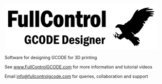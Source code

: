 ![alt text](https://github.com/AndyGlx/Images/blob/master/Logo%20(white%20BG).png?raw=true)

Software for designing GCODE for 3D printing

See www.FullControlGCODE.com for more information and tutorial videos

Email info@fullcontrolgcode.com for queries, collaboration and support
